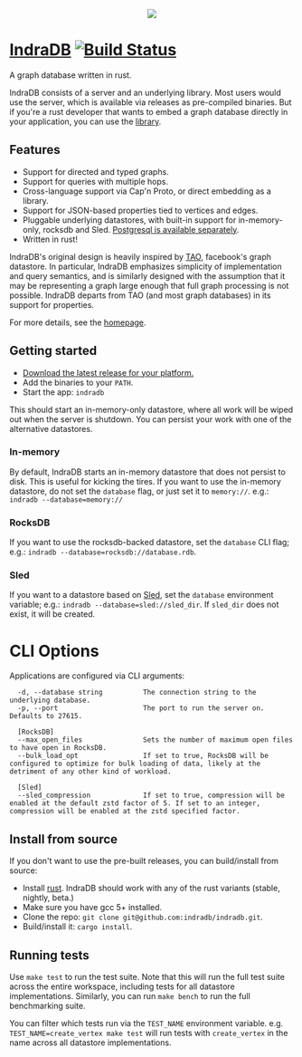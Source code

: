 <p align="center">
 	<img src="https://indradb.github.io/logo.png">
</p>

# [IndraDB](https://indradb.github.io) [![Build Status](https://travis-ci.org/indradb/indradb.svg?branch=master)](https://travis-ci.org/indradb/indradb)

A graph database written in rust.

IndraDB consists of a server and an underlying library. Most users would use the server, which is available via releases as pre-compiled binaries. But if you're a rust developer that wants to embed a graph database directly in your application, you can use the [library](https://github.com/indradb/indradb/tree/master/lib).

## Features

* Support for directed and typed graphs.
* Support for queries with multiple hops.
* Cross-language support via Cap'n Proto, or direct embedding as a library.
* Support for JSON-based properties tied to vertices and edges.
* Pluggable underlying datastores, with built-in support for in-memory-only, rocksdb and Sled. [Postgresql is available separately](https://github.com/indradb/postgres).
* Written in rust!

IndraDB's original design is heavily inspired by [TAO](https://www.cs.cmu.edu/~pavlo/courses/fall2013/static/papers/11730-atc13-bronson.pdf), facebook's graph datastore. In particular, IndraDB emphasizes simplicity of implementation and query semantics, and is similarly designed with the assumption that it may be representing a graph large enough that full graph processing is not possible. IndraDB departs from TAO (and most graph databases) in its support for properties.

For more details, see the [homepage](https://indradb.github.io).

## Getting started

* [Download the latest release for your platform.](https://github.com/indradb/indradb/releases)
* Add the binaries to your `PATH`.
* Start the app: `indradb`

This should start an in-memory-only datastore, where all work will be wiped out when the server is shutdown. You can persist your work with one of the alternative datastores.

### In-memory

By default, IndraDB starts an in-memory datastore that does not persist to
disk. This is useful for kicking the tires. If you want to use the in-memory
datastore, do not set the `database` flag, or just set it to `memory://`. e.g.:
`indradb --database=memory://`

### RocksDB

If you want to use the rocksdb-backed datastore, set the `database`
CLI flag; e.g.: `indradb --database=rocksdb://database.rdb`.

### Sled

If you want to a datastore based on [Sled](http://sled.rs/), set the `database`
environment variable; e.g.: `indradb --database=sled://sled_dir`. If `sled_dir`
does not exist, it will be created.

# CLI Options
Applications are configured via CLI arguments:

```
  -d, --database string          The connection string to the underlying database.
  -p, --port                     The port to run the server on. Defaults to 27615.

  [RocksDB]
  --max_open_files               Sets the number of maximum open files to have open in RocksDB.
  --bulk_load_opt   			 If set to true, RocksDB will be configured to optimize for bulk loading of data, likely at the detriment of any other kind of workload.

  [Sled]
  --sled_compression			 If set to true, compression will be enabled at the default zstd factor of 5. If set to an integer, compression will be enabled at the zstd specified factor.
```

## Install from source

If you don't want to use the pre-built releases, you can build/install from source:

* Install [rust](https://www.rust-lang.org/en-US/install.html). IndraDB should work with any of the rust variants (stable, nightly, beta.)
* Make sure you have gcc 5+ installed.
* Clone the repo: `git clone git@github.com:indradb/indradb.git`.
* Build/install it: `cargo install`.

## Running tests

Use `make test` to run the test suite. Note that this will run the full test suite across the entire workspace, including tests for all datastore implementations. Similarly, you can run `make bench` to run the full benchmarking suite.

You can filter which tests run via the `TEST_NAME` environment variable. e.g. `TEST_NAME=create_vertex make test` will run tests with `create_vertex` in the name across all datastore implementations.

